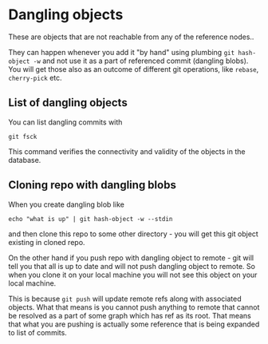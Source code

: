 # Dangling objects

These are objects that are not reachable from any of the reference nodes..

They can happen whenever you add it "by hand" using plumbing `git hash-object -w` and not use it as a part of referenced commit (dangling blobs). You will get those also as an outcome of different git operations, like `rebase`, `cherry-pick` etc. 

## List of dangling objects

You can list dangling commits with 
```
git fsck
``` 

This command verifies the connectivity and validity of the objects in the database.

## Cloning repo with dangling blobs

When you create dangling blob like 

```
echo "what is up" | git hash-object -w --stdin
```

and then clone this repo to some other directory - you will get this git object existing in cloned repo.

On the other hand if you push repo with dangling object to remote - git will tell you that all is up to date and will not push dangling object to remote. So when you clone it on your local machine you will not see this object on your local machine.

This is because `git push` will update remote refs along with associated objects. What that means is you cannot push anything to remote that cannot be resolved as a part of some graph which has ref as its root. That means that what you are pushing is actually some reference that is being expanded to list of commits. 
